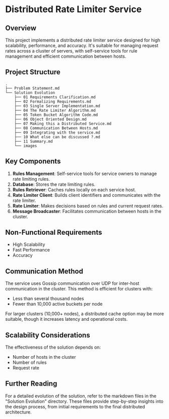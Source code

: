 # Distributed Rate Limiter Service

## Overview

This project implements a distributed rate limiter service designed for high scalability, performance, and accuracy. It's suitable for managing request rates across a cluster of servers, with self-service tools for rule management and efficient communication between hosts.

## Project Structure

```
.
├── Problem Statement.md
└── Solution Evolution
    ├── 01 Requirements Clarification.md
    ├── 02 Formalizing Requirements.md
    ├── 03 Single Server Implementation.md
    ├── 04 The Rate Limiter Algorithm.md
    ├── 05 Token Bucket Algorithm Code.md
    ├── 06 Object Oriented Design.md
    ├── 07 Making this a Distributed Service.md
    ├── 08 Communication Between Hosts.md
    ├── 09 Integrating with the service.md
    ├── 10 What else can be discussed ?.md
    ├── 11 Summary.md
    └── images
```

## Key Components

1. **Rules Management**: Self-service tools for service owners to manage rate limiting rules.
2. **Database**: Stores the rate limiting rules.
3. **Rules Retriever**: Caches rules locally on each service host.
4. **Rate Limiter Client**: Builds client identifiers and communicates with the rate limiter.
5. **Rate Limiter**: Makes decisions based on rules and current request rates.
6. **Message Broadcaster**: Facilitates communication between hosts in the cluster.

## Non-Functional Requirements

- High Scalability
- Fast Performance
- Accuracy

## Communication Method

The service uses Gossip communication over UDP for inter-host communication in the cluster. This method is efficient for clusters with:
- Less than several thousand nodes
- Fewer than 10,000 active buckets per node

For larger clusters (10,000+ nodes), a distributed cache option may be more suitable, though it increases latency and operational costs.

## Scalability Considerations

The effectiveness of the solution depends on:
- Number of hosts in the cluster
- Number of rules
- Request rate

## Further Reading

For a detailed evolution of the solution, refer to the markdown files in the "Solution Evolution" directory. These files provide step-by-step insights into the design process, from initial requirements to the final distributed architecture.